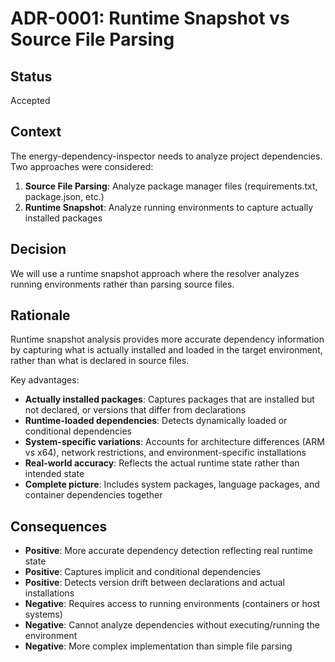 # ADR-0001: Runtime Snapshot vs Source File Parsing

## Status

Accepted

## Context

The energy-dependency-inspector needs to analyze project dependencies. Two approaches were considered:

1. **Source File Parsing**: Analyze package manager files (requirements.txt, package.json, etc.)
2. **Runtime Snapshot**: Analyze running environments to capture actually installed packages

## Decision

We will use a runtime snapshot approach where the resolver analyzes running environments rather than parsing source files.

## Rationale

Runtime snapshot analysis provides more accurate dependency information by capturing what is actually installed and loaded in the target environment, rather than what is declared in source files.

Key advantages:

- **Actually installed packages**: Captures packages that are installed but not declared, or versions that differ from declarations
- **Runtime-loaded dependencies**: Detects dynamically loaded or conditional dependencies
- **System-specific variations**: Accounts for architecture differences (ARM vs x64), network restrictions, and environment-specific installations
- **Real-world accuracy**: Reflects the actual runtime state rather than intended state
- **Complete picture**: Includes system packages, language packages, and container dependencies together

## Consequences

- **Positive**: More accurate dependency detection reflecting real runtime state
- **Positive**: Captures implicit and conditional dependencies
- **Positive**: Detects version drift between declarations and actual installations
- **Negative**: Requires access to running environments (containers or host systems)
- **Negative**: Cannot analyze dependencies without executing/running the environment
- **Negative**: More complex implementation than simple file parsing

